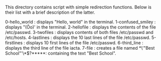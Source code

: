 This directory contains script with simple redirection functions. Below is their list with a brief description of the latter.

0-hello_world : displays "Hello, world" in the terminal.
1-confused_smiley : displays "(Ôo)' in the terminal.
2-hellofile : displays the contents of the file /etc/passwd.
3-twofiles : displays contents of both files /etc/passwd and /etc/hosts.
4-lastlines : displays the 10 last lines of the file /etc/passwd.
5-firstlines : displays 10 first lines of the file /etc/passwd.
6-third_line : displays the third line of the file iacta.
7-file : creates a file named \*\\'"Best School"\'\\*$\?\*\*\*\*\*: containing the text "Best School".
